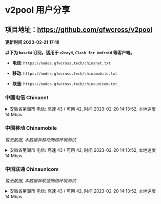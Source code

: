 # v2pool 用户分享
## 项目地址：<https://github.com/gfwcross/v2pool>
**更新时间 2023-02-21 17:18**


**以下为 `base64` 订阅，适用于 `v2rayN`, `Clash for Android` 等客户端。**

- **电信**: `https://nodes.gfwcross.tech/chinanet.txt`

- **移动**: `https://nodes.gfwcross.tech/chinamobile.txt`

- **联通**: `https://nodes.gfwcross.tech/chinaunicom.txt`


### 中国电信 Chinanet
<details><summary>安徽省芜湖市 电信: 高速 43 / 可用 42, 时间 2023-02-20 14:13:52, 本地速度 14 Mbps</summary><p>可用节点订阅：https://transfer.sh/vUjaMF/running.txt<br>高速节点订阅：https://transfer.sh/oaXCAL/good.txt<br>低延迟节点订阅：https://transfer.sh/eExYsC/low_delay.txt</p></details>
<p></p>

### 中国移动 Chinamobile
<i>暂无数据, 本数据非移动网络环境测试</i>
<details><summary>安徽省芜湖市 电信: 高速 43 / 可用 42, 时间 2023-02-20 14:13:52, 本地速度 14 Mbps</summary><p>可用节点订阅：https://transfer.sh/vUjaMF/running.txt<br>高速节点订阅：https://transfer.sh/oaXCAL/good.txt<br>低延迟节点订阅：https://transfer.sh/eExYsC/low_delay.txt</p></details>
<p></p>

### 中国联通 Chinaunicom
<i>暂无数据, 本数据非联通网络环境测试</i>
<details><summary>安徽省芜湖市 电信: 高速 43 / 可用 42, 时间 2023-02-20 14:13:52, 本地速度 14 Mbps</summary><p>可用节点订阅：https://transfer.sh/vUjaMF/running.txt<br>高速节点订阅：https://transfer.sh/oaXCAL/good.txt<br>低延迟节点订阅：https://transfer.sh/eExYsC/low_delay.txt</p></details>
<p></p>